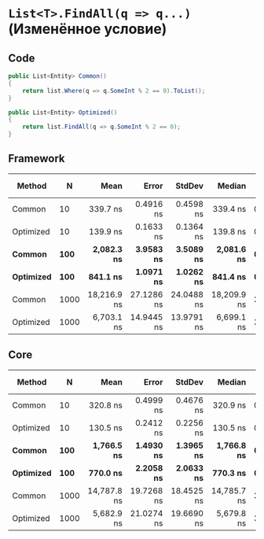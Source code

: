 # `List<T>.FindAll(q => q...)` (Изменённое условие)

## Code
```csharp
public List<Entity> Common()
{
    return list.Where(q => q.SomeInt % 2 == 0).ToList();
}

public List<Entity> Optimized()
{
    return list.FindAll(q => q.SomeInt % 2 == 0);
}
```

## Framework
|    Method |    N |        Mean |      Error |     StdDev |      Median |  Gen 0 |  Gen 1 | Gen 2 | Allocated |
|---------- |----- |------------:|-----------:|-----------:|------------:|-------:|-------:|------:|----------:|
|    Common |   10 |    339.7 ns |  0.4916 ns |  0.4598 ns |    339.4 ns | 0.0863 |      - |     - |     408 B |
| Optimized |   10 |    139.9 ns |  0.1633 ns |  0.1364 ns |    139.8 ns | 0.0710 |      - |     - |     336 B |
|    **Common** |  **100** |  **2,082.3 ns** |  **3.9583 ns** |  **3.5089 ns** |  **2,081.6 ns** | **0.4807** |      **-** |     **-** |    **2272 B** |
| **Optimized** |  **100** |    **841.1 ns** |  **1.0971 ns** |  **1.0262 ns** |    **841.4 ns** | **0.4654** |      **-** |     **-** |    **2200 B** |
|    Common | 1000 | 18,216.9 ns | 27.1286 ns | 24.0488 ns | 18,209.9 ns | 3.5095 |      - |     - |   16692 B |
| Optimized | 1000 |  6,703.1 ns | 14.9445 ns | 13.9791 ns |  6,699.1 ns | 3.5172 | 0.0076 |     - |   16620 B |

## Core
|    Method |    N |        Mean |      Error |     StdDev |      Median |  Gen 0 |  Gen 1 | Gen 2 | Allocated |
|---------- |----- |------------:|-----------:|-----------:|------------:|-------:|-------:|------:|----------:|
|    Common |   10 |    320.8 ns |  0.4999 ns |  0.4676 ns |    320.9 ns | 0.0863 |      - |     - |     408 B |
| Optimized |   10 |    130.5 ns |  0.2412 ns |  0.2256 ns |    130.5 ns | 0.0710 |      - |     - |     336 B |
|    **Common** |  **100** |  **1,766.5 ns** |  **1.4930 ns** |  **1.3965 ns** |  **1,766.8 ns** | **0.4807** |      **-** |     **-** |    **2272 B** |
| **Optimized** |  **100** |    **770.0 ns** |  **2.2058 ns** |  **2.0633 ns** |    **770.3 ns** | **0.4654** |      **-** |     **-** |    **2200 B** |
|    Common | 1000 | 14,787.8 ns | 19.7268 ns | 18.4525 ns | 14,785.7 ns | 3.5248 |      - |     - |   16680 B |
| Optimized | 1000 |  5,682.9 ns | 21.0274 ns | 19.6690 ns |  5,679.8 ns | 3.5172 | 0.0076 |     - |   16608 B |
